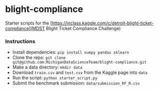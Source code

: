 # blight-compliance

Starter scripts for the [https://inclass.kaggle.com/c/detroit-blight-ticket-compliance](MDST Blight Ticket Compliance Challenge)

### Instructions

- Install dependencies: `pip install numpy pandas sklearn`
- Clone the repo: `git clone git@github.com:MichiganDataScienceTeam/blight-compliance.git`
- Make a data directory: `mkdir data`
- Download `train.csv` and `test.csv` from the Kaggle page into `data`
- Run the script: `python starter_script.py`
- Submit the benchmark submission: `data/submission_RF_R.csv` 
